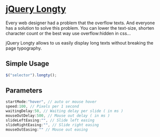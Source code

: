 [jQuery Longty](http://ozgrozer.github.io/longty/)
==============

Every web designer had a problem that the overflow texts. And everyone has a solution to solve this problem. You can lower the text-size, shorten character count or the best way use overflow:hidden in css...

jQuery Longty allows to us easily display long texts without breaking the page typography.


Simple Usage
----------

```javascript
$("selector").longty();
```


Parameters
-----------
```javascript
startMode:"hover", // auto or mouse hover
speed:100, // Pixels per 1 second
waitingDelay:50, // Waiting delay per slide ( in ms )
mouseOutDelay:500, // Mouse out delay ( in ms )
slideLeftEasing:"", // Slide left easing
slideRightEasing:"", // Slide right easing
mouseOutEasing:"" // Mouse out easing
```
